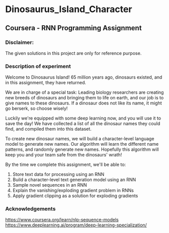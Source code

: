 # Dinosaurus_Island_Character

## Coursera - RNN Programming Assignment

### Disclaimer:
The given solutions in this project are only for reference purpose.

### Description of experiment

Welcome to Dinosaurus Island! 65 million years ago, dinosaurs existed, and in this assignment, they have returned.

We are in charge of a special task: Leading biology researchers are creating new breeds of dinosaurs and bringing them to life on earth, 
and our job is to give names to these dinosaurs. If a dinosaur does not like its name, it might go berserk, so choose wisely!

Luckily we're equipped with some deep learning now, and you will use it to save the day! 
We have collected a list of all the dinosaur names they could find, and compiled them into this dataset. 

To create new dinosaur names, we will build a character-level language model to generate new names. 
Our algorithm will learn the different name patterns, and randomly generate new names. 
Hopefully this algorithm will keep you and your team safe from the dinosaurs' wrath!

By the time we complete this assignment, we'll be able to:

1. Store text data for processing using an RNN <br>
2. Build a character-level text generation model using an RNN <br>
3. Sample novel sequences in an RNN <br>
4. Explain the vanishing/exploding gradient problem in RNNs <br>
5. Apply gradient clipping as a solution for exploding gradients <br>

### Acknowledgements

https://www.coursera.org/learn/nlp-sequence-models <br>
https://www.deeplearning.ai/program/deep-learning-specialization/
